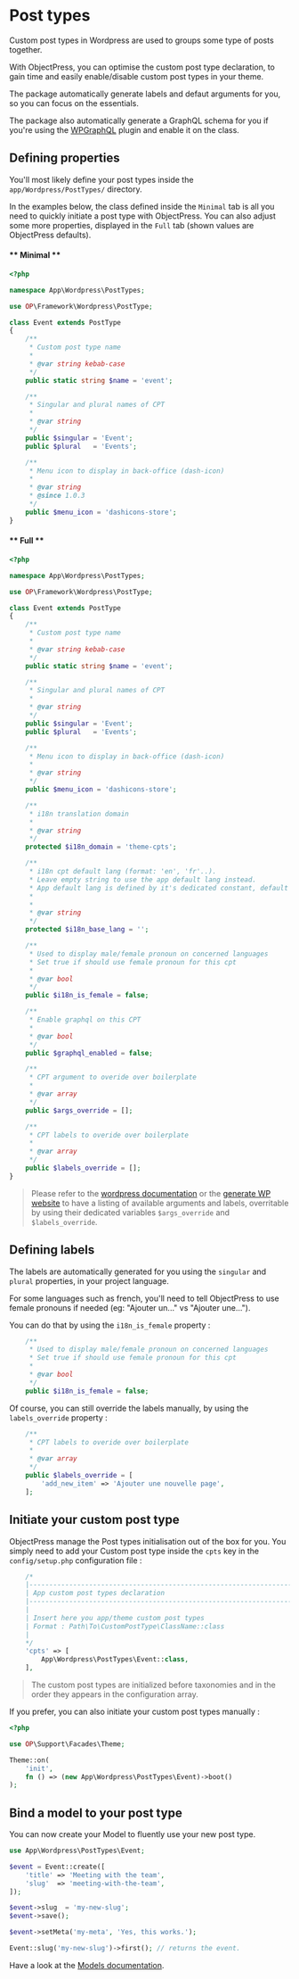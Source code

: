 # Post types

Custom post types in Wordpress are used to groups some type of posts together.  

With ObjectPress, you can optimise the custom post type declaration, to gain time and easily enable/disable custom post types in your theme.

The package automatically generate labels and defaut arguments for you, so you can focus on the essentials.

The package also automatically generate a GraphQL schema for you if you're using the [WPGraphQL](https://www.wpgraphql.com/) plugin and enable it on the class.
 
## Defining properties

You'll most likely define your post types inside the `app/Wordpress/PostTypes/` directory.  

In the examples below, the class defined inside the `Minimal` tab is all you need to quickly initiate a post type with ObjectPress. 
You can also adjust some more properties, displayed in the `Full` tab (shown values are ObjectPress defaults).

<!-- tabs:start -->

#### ** Minimal **

```php
<?php

namespace App\Wordpress\PostTypes;

use OP\Framework\Wordpress\PostType;

class Event extends PostType
{
    /**
     * Custom post type name
     *
     * @var string kebab-case
     */
    public static string $name = 'event';

    /**
     * Singular and plural names of CPT
     * 
     * @var string
     */
    public $singular = 'Event';
    public $plural   = 'Events';

    /**
     * Menu icon to display in back-office (dash-icon)
     *
     * @var string
     * @since 1.0.3
     */
    public $menu_icon = 'dashicons-store';
}
```

#### ** Full **

```php
<?php

namespace App\Wordpress\PostTypes;

use OP\Framework\Wordpress\PostType;

class Event extends PostType
{
    /**
     * Custom post type name
     *
     * @var string kebab-case
     */
    public static string $name = 'event';

    /**
     * Singular and plural names of CPT
     *
     * @var string
     */
    public $singular = 'Event';
    public $plural   = 'Events';

    /**
     * Menu icon to display in back-office (dash-icon)
     *
     * @var string
     */
    public $menu_icon = 'dashicons-store';

    /**
     * i18n translation domain
     *
     * @var string
     */
    protected $i18n_domain = 'theme-cpts';

    /**
     * i18n cpt default lang (format: 'en', 'fr'..).
     * Leave empty string to use the app default lang instead.
     * App default lang is defined by it's dedicated constant, default WPML/PolyLang lang, or wordpress locale.
     *
     *
     * @var string
     */
    protected $i18n_base_lang = '';

    /**
     * Used to display male/female pronoun on concerned languages
     * Set true if should use female pronoun for this cpt
     *
     * @var bool
     */
    public $i18n_is_female = false;

    /**
     * Enable graphql on this CPT
     *
     * @var bool
     */
    public $graphql_enabled = false;

    /**
     * CPT argument to overide over boilerplate
     *
     * @var array
     */
    public $args_override = [];

    /**
     * CPT labels to overide over boilerplate
     *
     * @var array
     */
    public $labels_override = [];
}
```


<!-- tabs:end -->


> Please refer to the [wordpress documentation](https://developer.wordpress.org/reference/functions/register_post_type/) or the [generate WP website](https://generatewp.com/post-type/) to have a listing of available arguments and labels, overritable by using their dedicated variables `$args_override` and `$labels_override`. 

## Defining labels

The labels are automatically generated for you using the `singular` and `plural` properties, in your project language.

For some languages such as french, you'll need to tell ObjectPress to use female pronouns if needed (eg: "Ajouter un..." vs "Ajouter une...").

You can do that by using the `i18n_is_female` property :

```php
    /**
     * Used to display male/female pronoun on concerned languages
     * Set true if should use female pronoun for this cpt
     *
     * @var bool
     */
    public $i18n_is_female = false;
```

Of course, you can still override the labels manually, by using the `labels_override` property :

```php
    /**
     * CPT labels to overide over boilerplate
     *
     * @var array
     */
    public $labels_override = [
        'add_new_item' => 'Ajouter une nouvelle page',
    ];
```


## Initiate your custom post type

ObjectPress manage the Post types initialisation out of the box for you. You simply need to add your Custom post type inside the `cpts` key in the `config/setup.php` configuration file : 

```php
    /*
    |--------------------------------------------------------------------------
    | App custom post types declaration
    |--------------------------------------------------------------------------
    |
    | Insert here you app/theme custom post types
    | Format : Path\To\CustomPostType\ClassName::class
    |
    */
    'cpts' => [
        App\Wordpress\PostTypes\Event::class,
    ],
```

> The custom post types are initialized before taxonomies and in the order they appears in the configuration array.


If you prefer, you can also initiate your custom post types manually :  

```php
<?php

use OP\Support\Facades\Theme;

Theme::on(
    'init', 
    fn () => (new App\Wordpress\PostTypes\Event)->boot()
);
```


## Bind a model to your post type

You can now create your Model to fluently use your new post type.  

```php
use App\Wordpress\PostTypes\Event;

$event = Event::create([
    'title' => 'Meeting with the team',
    'slug'  => 'meeting-with-the-team',
]);

$event->slug  = 'my-new-slug';
$event->save();

$event->setMeta('my-meta', 'Yes, this works.');

Event::slug('my-new-slug')->first(); // returns the event.
```

Have a look at the [Models documentation](the-basics/models.md).  

